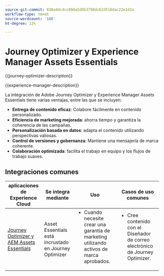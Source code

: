 ```yaml
---
source-git-commit: 838a4dc4cc89da5d9b3798dc62d518dac22e1d3a
workflow-type: tm+mt
source-wordcount: '108'
ht-degree: 12%

---
```



# Journey Optimizer y Experience Manager Assets Essentials

{{journey-optimizer-description}}

{{experience-manager-description}}

La integración de Adobe Journey Optimizer y Experience Manager Assets Essentials tiene varias ventajas, entre las que se incluyen:

+ **Entrega de contenido eficaz**: Colabore fácilmente en contenido personalizado.
+ **Eficiencia de marketing mejorada**: ahorra tiempo y garantiza la coherencia de las campañas.
+ **Personalización basada en datos**: adapta el contenido utilizando perspectivas valiosas.
+ **Control de versiones y gobernanza**: Mantiene una mensajería de marca coherente.
+ **Colaboración optimizada**: facilita el trabajo en equipo y los flujos de trabajo suaves.

## Integraciones comunes

<table>
    <thead>
        <tr>
            <th>aplicaciones de Experience Cloud</th>
            <th>Se integra mediante</th>
            <th>Uso</th>
            <th>Casos de uso comunes</th>
        </tr>
    </thead>
    <tbody>
        <tr>
            <td><a href="https://experienceleague.adobe.com/docs/journey-optimizer-learn/tutorials/email-channel/create-content-with-the-email-designer.html?lang=es" target="_blank" rel="noreferrer">Journey Optimizer y AEM Assets Essentials</a></td>
            <td>Asset Essentials está incrustado en Journey Optimizer</td>
            <td>
                <ul style="margin-top: 0;">
                    <li>Cuando necesite crear una garantía de marketing utilizando activos de marca aprobados.</li>
                </ul>
            </td>
            <td>
                <ul style="margin-top: 0;"><li>Cree contenido con el Diseñador de correo electrónico de Journey Optimizer.</li></ul>
            </td>
        </tr>        
    </tbody>          
</table>

